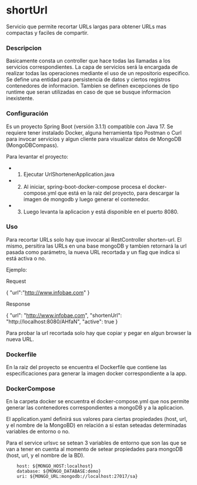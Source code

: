 # shortUrl

Servicio que permite recortar URLs largas para obtener URLs mas compactas y faciles de compartir.


### Descripcion
Basicamente consta un controller que hace todas las llamadas a los servicios correspondientes.
La capa de servicios será la encargada de realizar todas las operaciones mediante el uso de un repositorio especifico.
Se define una entidad para persistencia de datos y ciertos registros contenedores de informacion.
Tambien se definen excepciones de tipo runtime que seran utilizadas en caso de que se busque informacion inexistente.

### Configuración

Es un proyecto Spring Boot (versión 3.1.1) compatible con Java 17.
Se requiere tener instalado Docker, alguna herramienta tipo Postman o Curl para invocar servicios y algun cliente para visualizar datos de MongoDB (MongoDBCompass).

Para levantar el proyecto:
 - 1. Ejecutar UrlShortenerApplication.java
 - 2. Al iniciar, spring-boot-docker-compose procesa el docker-compose.yml que está en la raiz del proyecto, para descargar la imagen de mongodb y luego generar el contenedor.
 - 3. Luego levanta la aplicacion y está disponible en el puerto 8080.


### Uso

Para recortar URLs solo hay que invocar al RestController shorten-url.
El mismo, persitira las URLs en una base mongoDB y tambien retornará la url pasada como parámetro, la nueva URL recortada y un flag que indica si está activa o no.

Ejemplo:

Request

{
    "url":"http://www.infobae.com"
}

Response

{
    "url": "http://www.infobae.com",
    "shortenUrl": "http://localhost:8080/AHfaN",
    "active": true
}

Para probar la url recortada solo hay que copiar y pegar en algun browser la nueva URL.

### Dockerfile

En la raiz del proyecto se encuentra el Dockerfile que contiene las especificaciones para generar la imagen docker correspondiente a la app.

### DockerCompose

En la carpeta docker se encuentra el docker-compose.yml que nos permite generar las contenedores correspondientes a mongoDB y a la aplicacion. 

El application.yaml definirá sus valores para ciertas propiedades (host, url, y el nombre de la MongoBD) en relación a si estan seteadas determinadas variables de entorno o no.

Para el service urlsvc se setean 3 variables de entorno que son las que se van a tener en cuenta al momento de setear propiedades para mongoDB (host, url, y el nombre de la BD).

```
	host: ${MONGO_HOST:localhost}
	database: ${MONGO_DATABASE:demo}
	uri: ${MONGO_URL:mongodb://localhost:27017/sa}
```








 
